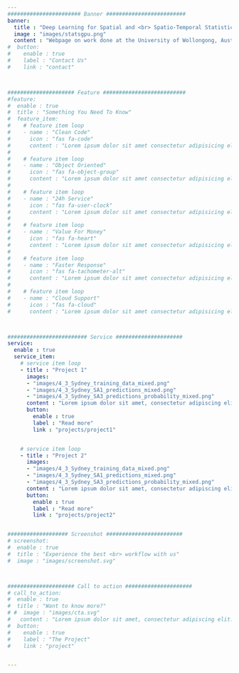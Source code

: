 ```yaml
---
####################### Banner #########################
banner:
  title : "Deep Learning for Spatial and <br> Spatio-Temporal Statistics"
  image : "images/statsgpu.png"
  content : "Webpage on work done at the University of Wollongong, Australia, since 2018 on the application of deep learning models to spatial and spatio-temporal statistical models"
#  button:
#    enable : true
#    label : "Contact Us"
#    link : "contact"



##################### Feature ##########################
#feature:
#  enable : true
#  title : "Something You Need To Know"
#  feature_item:
#    # feature item loop
#    - name : "Clean Code"
#      icon : "fas fa-code"
#      content : "Lorem ipsum dolor sit amet consectetur adipisicing elit quam nihil"
#
#    # feature item loop
#    - name : "Object Oriented"
#      icon : "fas fa-object-group"
#      content : "Lorem ipsum dolor sit amet consectetur adipisicing elit quam nihil"
#
#    # feature item loop
#    - name : "24h Service"
#      icon : "fas fa-user-clock"
#      content : "Lorem ipsum dolor sit amet consectetur adipisicing elit quam nihil"
#
#    # feature item loop
#    - name : "Value For Money"
#      icon : "fas fa-heart"
#      content : "Lorem ipsum dolor sit amet consectetur adipisicing elit quam nihil"
#
#    # feature item loop
#    - name : "Faster Response"
#      icon : "fas fa-tachometer-alt"
#      content : "Lorem ipsum dolor sit amet consectetur adipisicing elit quam nihil"
#
#    # feature item loop
#    - name : "Cloud Support"
#      icon : "fas fa-cloud"
#      content : "Lorem ipsum dolor sit amet consectetur adipisicing elit quam nihil" -->



######################### Service #####################
service:
  enable : true
  service_item:
    # service item loop
    - title : "Project 1"
      images:
      - "images/4_3_Sydney_training_data_mixed.png"
      - "images/4_3_Sydney_SA1_predictions_mixed.png"
      - "images/4_3_Sydney_SA3_predictions_probability_mixed.png"
      content : "Lorem ipsum dolor sit amet, consectetur adipiscing elit. Consequat tristique eget amet, tempus eu at consecttur. Leo facilisi nunc viverra tellus. Ac laoreet sit vel consquat. consectetur adipiscing elit. Consequat tristique eget amet, tempus eu at consecttur. Leo facilisi nunc viverra tellus. Ac laoreet sit vel consquat."
      button:
        enable : true
        label : "Read more"
        link : "projects/project1"


    # service item loop
    - title : "Project 2"
      images:
      - "images/4_3_Sydney_training_data_mixed.png"
      - "images/4_3_Sydney_SA1_predictions_mixed.png"
      - "images/4_3_Sydney_SA3_predictions_probability_mixed.png"
      content : "Lorem ipsum dolor sit amet, consectetur adipiscing elit. Consequat tristique eget amet, tempus eu at consecttur. Leo facilisi nunc viverra tellus. Ac laoreet sit vel consquat. consectetur adipiscing elit. Consequat tristique eget amet, tempus eu at consecttur. Leo facilisi nunc viverra tellus. Ac laoreet sit vel consquat."
      button:
        enable : true
        label : "Read more"
        link : "projects/project2"


################### Screenshot ########################
# screenshot:
#  enable : true
#  title : "Experience the best <br> workflow with us"
#  image : "images/screenshot.svg"



##################### Call to action #####################
# call_to_action:
#  enable : true
#  title : "Want to know more?"
# #  image : "images/cta.svg"
#   content : "Lorem ipsum dolor sit amet, consectetur adipiscing elit. Consequat tristique eget amet, tempus eu at consecttur."
#  button:
#    enable : true
#    label : "The Project"
#    link : "project"


---
```

